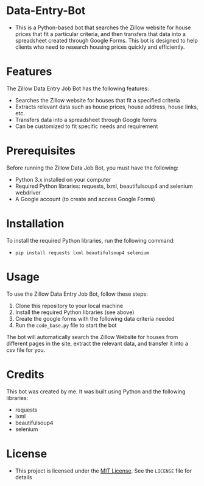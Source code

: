 # Data-Entry-Bot
- This is a Python-based bot that searches the Zillow website for house prices that fit a particular criteria, and then transfers that data into a spreadsheet created through Google Forms. This bot is designed to help clients who need to research housing prices quickly and efficiently.

# Features
The Zillow Data Entry Job Bot has the following features:
- Searches the Zillow website for houses that fit a specified criteria
- Extracts relevant data such as house prices, house address, house links, etc.
- Transfers data into a spreadsheet through Google forms
- Can be customized to fit specific needs and requirement

# Prerequisites
Before running the Zillow Data Job Bot, you must have the following:
- Python 3.x installed on your computer
- Required Python libraries: requests, lxml, beautifulsoup4 and selenium webdriver
- A Google account (to create and access Google Forms)

# Installation
To install the required Python libraries, run the following command:
- `pip install requests lxml beautifulsoup4 selenium
`

# Usage
To use the Zillow Data Entry Job Bot, follow these steps:
1. Clone this repository to your local machine
2. Install the required Python libraries (see above)
3. Create the google forms with the following data criteria needed
4. Run the `code_base.py` file to start the bot

The bot will automatically search the Zillow Website for houses from different pages in the site, extract the relevant data, and transfer it into a csv file for you.

# Credits
This bot was created by me. It was built using Python and the following libraries:

- requests
- lxml
- beautifulsoup4
- selenium

# License
- This project is licensed under the [MIT License](LICENSE). See the `LICENSE` file for details
